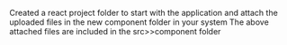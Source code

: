 Created a react project folder to start with the application and attach the uploaded files in the new component folder in your system
The above attached files are included in the src>>component folder

